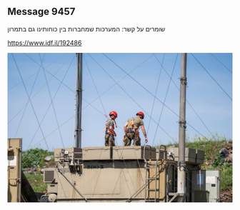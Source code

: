 ## Message 9457

שומרים על קשר:
המערכות שמחברות בין כוחותינו גם בתמרון 

https://www.idf.il/192486

![Photo](./9457/9457_photo.jpg)
